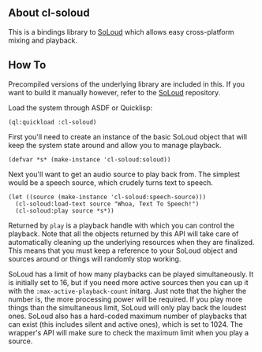 ## About cl-soloud
This is a bindings library to [SoLoud](http://sol.gfxile.net/soloud/) which allows easy cross-platform mixing and playback.

## How To
Precompiled versions of the underlying library are included in this. If you want to build it manually however, refer to the [SoLoud](https://github.com/Shirakumo/soloud) repository.

Load the system through ASDF or Quicklisp:

    (ql:quickload :cl-soloud)

First you'll need to create an instance of the basic SoLoud object that will keep the system state around and allow you to manage playback.

    (defvar *s* (make-instance 'cl-soloud:soloud))

Next you'll want to get an audio source to play back from. The simplest would be a speech source, which crudely turns text to speech.

    (let ((source (make-instance 'cl-soloud:speech-source)))
      (cl-soloud:load-text source "Whoa, Text To Speech!")
      (cl-soloud:play source *s*))

Returned by `play` is a playback handle with which you can control the playback. Note that all the objects returned by this API will take care of automatically cleaning up the underlying resources when they are finalized. This means that you must keep a reference to your SoLoud object and sources around or things will randomly stop working.

SoLoud has a limit of how many playbacks can be played simultaneously. It is initially set to 16, but if you need more active sources then you can up it with the `:max-active-playback-count` initarg. Just note that the higher the number is, the more processing power will be required. If you play more things than the simultaneous limit, SoLoud will only play back the loudest ones. SoLoud also has a hard-coded maximum number of playbacks that can exist (this includes silent and active ones), which is set to 1024. The wrapper's API will make sure to check the maximum limit when you play a source.
